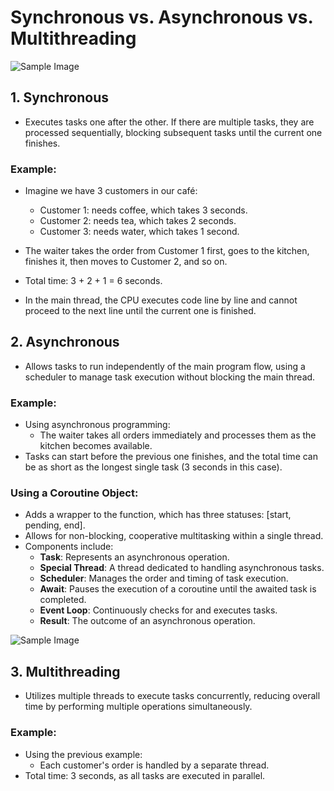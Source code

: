 # Synchronous vs. Asynchronous vs. Multithreading

![Sample Image](https://miro.medium.com/v2/resize:fit:1558/1*6YjH0YEvGBxhdOHb3FRfqQ.png)


## 1. Synchronous

- Executes tasks one after the other. If there are multiple tasks, they are processed sequentially, blocking subsequent tasks until the current one finishes.

### Example:
- Imagine we have 3 customers in our café:
    - Customer 1: needs coffee, which takes 3 seconds.
    - Customer 2: needs tea, which takes 2 seconds.
    - Customer 3: needs water, which takes 1 second.
- The waiter takes the order from Customer 1 first, goes to the kitchen, finishes it, then moves to Customer 2, and so on.
- Total time: 3 + 2 + 1 = 6 seconds.

- In the main thread, the CPU executes code line by line and cannot proceed to the next line until the current one is finished.


## 2. Asynchronous

- Allows tasks to run independently of the main program flow, using a scheduler to manage task execution without blocking the main thread.

### Example:
- Using asynchronous programming:
    - The waiter takes all orders immediately and processes them as the kitchen becomes available.
- Tasks can start before the previous one finishes, and the total time can be as short as the longest single task (3 seconds in this case).

### Using a Coroutine Object:
- Adds a wrapper to the function, which has three statuses: [start, pending, end].
- Allows for non-blocking, cooperative multitasking within a single thread.
- Components include:
    - **Task**: Represents an asynchronous operation.
    - **Special Thread**: A thread dedicated to handling asynchronous tasks.
    - **Scheduler**: Manages the order and timing of task execution.
    - **Await**: Pauses the execution of a coroutine until the awaited task is completed.
    - **Event Loop**: Continuously checks for and executes tasks.
    - **Result**: The outcome of an asynchronous operation.

![Sample Image](https://miro.medium.com/v2/resize:fit:1276/1*0KqxBjbiEriVNjbnZWkRfA.jpeg)


## 3. Multithreading

- Utilizes multiple threads to execute tasks concurrently, reducing overall time by performing multiple operations simultaneously.

### Example:
- Using the previous example:
    - Each customer's order is handled by a separate thread.
- Total time: 3 seconds, as all tasks are executed in parallel.

